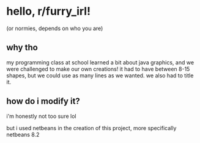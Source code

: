 # hello, r/furry_irl!
(or normies, depends on who you are)

## why tho
my programming class at school learned a bit about java graphics, 
and we were challenged to make our own creations! it had to have 
between 8-15 shapes, but we could use as many lines as we wanted.
we also had to title it.

## how do i modify it?
i'm honestly not too sure lol

but i used netbeans in the creation of this project, more 
specifically netbeans 8.2
